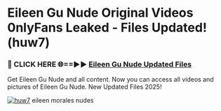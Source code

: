 # Eileen Gu Nude Original Videos 0nlyFans Leaked - Files Updated! (huw7)

<h3>🔴 CLICK HERE 🌐==►► <a href="https://tinyurl.com/5h6xmrr3" rel="nofollow">Eileen Gu Nude Updated Files</a></h3>

Get Eileen Gu Nude and all content. Now you can access all videos and pictures of Eileen Gu Nude. New Updated Files 2025!

[![huw7](https://i.imgur.com/KVD873Z.gif)](https://tinyurl.com/5h6xmrr3)
eileen morales nudes